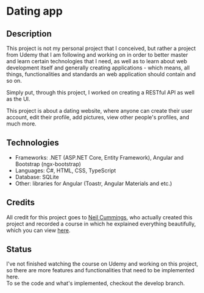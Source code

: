# Dating app

## **Description**

This project is not my personal project that I conceived, but rather a project from Udemy that I am following and working on in order to better master and learn certain technologies that I need, as well as to learn about web development itself and generally creating applications - which means, all things, functionalities and standards an web application should contain and so on. </br>

Simply put, through this project, I worked on creating a RESTful API as well as the UI. </br>

This project is about a dating website, where anyone can create their user account, edit their profile, add pictures, view other people's profiles, and much more. </br>

## **Technologies**

- Frameworks: .NET (ASP.NET Core, Entity Framework), Angular and Bootstrap (ngx-bootstrap)
- Languages: C#, HTML, CSS, TypeScript
- Database: SQLite
- Other: libraries for Angular (Toastr, Angular Materials and etc.)

## **Credits**

All credit for this project goes to [Neil Cummings](https://www.udemy.com/user/neil-cummings-2/), who actually created this project and recorded a course in which he explained everything beautifully, which you can view  [here](https://www.udemy.com/course/build-an-app-with-aspnet-core-and-angular-from-scratch/?couponCode=ST14MT32124). </br>

## **Status**
I've not finished watching the course on Udemy and working on this project, so there are more features and functionalities that need to be implemented here. </br>
To se the code and what's implemented, checkout the develop branch. </br>
